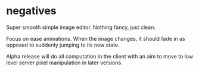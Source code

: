 # negatives

Super smooth simple image editor. Nothing fancy, just clean.

Focus on ease animations. When the image changes, it should fade in as opposed to suddenly jumping to its new state. 

Alpha release will do all computation in the client with an aim to move to low level server pixel manipulation in later versions.